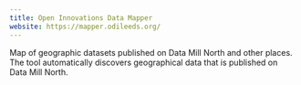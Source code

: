 ```yaml
---
title: Open Innovations Data Mapper
website: https://mapper.odileeds.org/
---
```


Map of geographic datasets published on Data Mill North and other places.
The tool automatically discovers geographical data that is published on Data Mill North.

